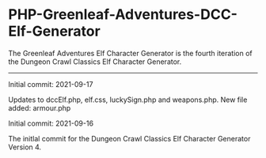 # PHP-Greenleaf-Adventures-DCC-Elf-Generator
The Greenleaf Adventures Elf Character Generator is the fourth iteration of the Dungeon Crawl Classics Elf Character Generator.

---------------------





Initial commit: 2021-09-17

Updates to dccElf.php, elf.css, luckySign.php and weapons.php.  New file added: armour.php



Initial commit: 2021-09-16

The initlal commit for the Dungeon Crawl Classics Elf Character Generator Version 4.

